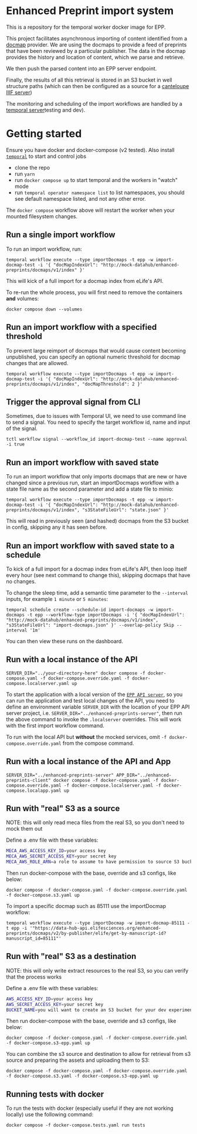 # Enhanced Preprint import system

This is a repository for the temporal worker docker image for EPP.

This project facilitates asynchronous importing of content identified from a [docmap](https://docmaps.knowledgefutures.org/pub/sgkf1pqa) provider. We are using the docmaps to provide a feed of preprints that have been reviewed by a particular publisher. The data in the docmap provides the history and location of content, which we parse and retrieve.

We then push the parsed content into an EPP server endpoint.

Finally, the results of all this retrieval is stored in an S3 bucket in well structure paths (which can then be configured as a source for a [canteloupe IIIF server](https://github.com/elifesciences/enhanced-preprints-image-server))

The monitoring and scheduling of the import workflows are handled by a [temporal server](https://temporal.io/)testing and dev).

# Getting started

Ensure you have docker and docker-compose (v2 tested). Also install [`temporal`](https://github.com/temporalio/cli) to start and control jobs

- clone the repo
- run `yarn`
- run `docker compose up` to start temporal and the workers in "watch" mode
- run `temporal operator namespace list` to list namespaces, you should see default namespace listed, and not any other error.

The `docker compose` workflow above will restart the worker when your mounted filesystem changes.

## Run a single import workflow

To run an import workflow, run:

```shell
temporal workflow execute --type importDocmaps -t epp -w import-docmap-test -i '{ "docMapIndexUrl": "http://mock-datahub/enhanced-preprints/docmaps/v1/index" }'
```

This will kick of a full import for a docmap index from eLife's API.

To re-run the whole process, you will first need to remove the containers **and** volumes:

```shell
docker compose down --volumes
```

## Run an import workflow with a specified threshold

To prevent large reimport of docmaps that would cause content becoming unpublished, you can specify an optional numeric threshold for docmap changes that are allowed.

```shell
temporal workflow execute --type importDocmaps -t epp -w import-docmap-test -i '{ "docMapIndexUrl": "http://mock-datahub/enhanced-preprints/docmaps/v1/index", "docMapThreshold": 2 }'
```

## Trigger the approval signal from CLI

Sometimes, due to issues with Temporal UI, we need to use command line to send a signal. You need to specify the target workflow id, name and input of the signal.

```shell
tctl workflow signal --workflow_id import-docmap-test --name approval -i true
```

## Run an import workflow with saved state

To run an import workflow that only imports docmaps that are new or have changed since a previous run, start an importDocmaps workflow with a state file name as the second parameter and add a state file to minio:

```shell
temporal workflow execute --type importDocmaps -t epp -w import-docmap-test -i '{ "docMapIndexUrl": "http://mock-datahub/enhanced-preprints/docmaps/v1/index", "s3StateFileUrl": "state.json" }'
```

This will read in previously seen (and hashed) docmaps from the S3 bucket in config, skipping any it has seen before.


## Run an import workflow with saved state to a schedule

To kick of a full import for a docmap index from eLife's API, then loop itself every hour (see next command to change this), skipping docmaps that have no changes.

To change the sleep time, add a semantic time parameter to the `--interval` inputs, for example `1 minute` or `5 minutes`:

```shell
temporal schedule create --schedule-id import-docmaps -w import-docmaps -t epp --workflow-type importDocmaps -i '{ "docMapIndexUrl": "http://mock-datahub/enhanced-preprints/docmaps/v1/index", "s3StateFileUrl": "import-docmaps.json" }' --overlap-policy Skip --interval '1m'
```

You can then view these runs on the dashboard.

## Run with a local instance of the API

```shell
SERVER_DIR="../your-directory-here" docker compose -f docker-compose.yaml -f docker-compose.override.yaml -f docker-compose.localserver.yaml up
```

To start the application with a local version of the [`EPP API server`](https://github.com/elifesciences/enhanced-preprints-server), so you can run the application and test local changes of the API, you need to define an environment variable `SERVER_DIR` with the location of your EPP API server project, i.e. `SERVER_DIR="../enhanced-preprints-server"`, then run the above command to invoke the `.localserver` overrides. This will work with the first import workflow command.

To run with the local API but **without** the mocked services, omit `-f docker-compose.override.yaml` from the compose command.

## Run with a local instance of the API and App

```shell
SERVER_DIR="../enhanced-preprints-server" APP_DIR="../enhanced-preprints-client" docker compose -f docker-compose.yaml -f docker-compose.override.yaml -f docker-compose.localserver.yaml -f docker-compose.localapp.yaml up
```

## Run with "real" S3 as a source

NOTE: this will only read meca files from the real S3, so you don't need to mock them out

Define a .env file with these variables:

```bash
MECA_AWS_ACCESS_KEY_ID=your access key
MECA_AWS_SECRET_ACCESS_KEY=your secret key
MECA_AWS_ROLE_ARN=a role to assume to have permission to source S3 buckets # optional
```

Then run docker-compose with the base, override and s3 configs, like below:

```shell
docker compose -f docker-compose.yaml -f docker-compose.override.yaml -f docker-compose.s3.yaml up
```

To import a specific docmap such as 85111 use the importDocmap workflow:

```shell
temporal workflow execute --type importDocmap -w import-docmap-85111 -t epp -i '"https://data-hub-api.elifesciences.org/enhanced-preprints/docmaps/v2/by-publisher/elife/get-by-manuscript-id?manuscript_id=85111"'
```

## Run with "real" S3 as a destination

NOTE: this will only write extract resources to the real S3, so you can verify that the process works

Define a .env file with these variables:

```bash
AWS_ACCESS_KEY_ID=your access key
AWS_SECRET_ACCESS_KEY=your secret key
BUCKET_NAME=you will want to create an S3 bucket for your dev experiments
```

Then run docker-compose with the base, override and s3 configs, like below:

```shell
docker compose -f docker-compose.yaml -f docker-compose.override.yaml -f docker-compose.s3-epp.yaml up
```

You can combine the s3 source and destination to allow for retrieval from s3 source and preparing the assets and uploading them to S3:

```shell
docker compose -f docker-compose.yaml -f docker-compose.override.yaml -f docker-compose.s3.yaml -f docker-compose.s3-epp.yaml up
```

## Running tests with docker
To run the tests with docker (especially useful if they are not working locally) use the following command:
```shell
docker compose -f docker-compose.tests.yaml run tests
```
